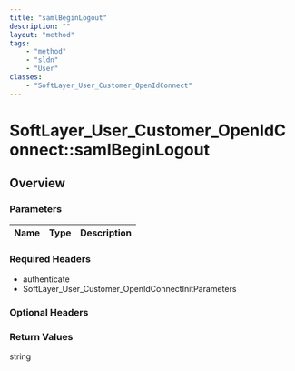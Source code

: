 ```yaml
---
title: "samlBeginLogout"
description: ""
layout: "method"
tags:
    - "method"
    - "sldn"
    - "User"
classes:
    - "SoftLayer_User_Customer_OpenIdConnect"
---
```

# SoftLayer_User_Customer_OpenIdConnect::samlBeginLogout
## Overview 


### Parameters 
|Name | Type | Description |
| --- | --- | --- |


### Required Headers
* authenticate
* SoftLayer_User_Customer_OpenIdConnectInitParameters

### Optional Headers

### Return Values
string
